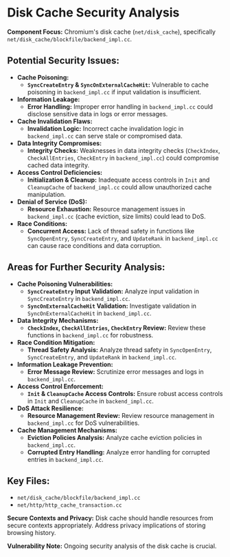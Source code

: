 # Disk Cache Security Analysis

**Component Focus:** Chromium's disk cache (`net/disk_cache`), specifically `net/disk_cache/blockfile/backend_impl.cc`.

## Potential Security Issues:

- **Cache Poisoning:**
  - **`SyncCreateEntry` & `SyncOnExternalCacheHit`:** Vulnerable to cache poisoning in `backend_impl.cc` if input validation is insufficient.
- **Information Leakage:**
  - **Error Handling:** Improper error handling in `backend_impl.cc` could disclose sensitive data in logs or error messages.
- **Cache Invalidation Flaws:**
  - **Invalidation Logic:** Incorrect cache invalidation logic in `backend_impl.cc` can serve stale or compromised data.
- **Data Integrity Compromises:**
  - **Integrity Checks:** Weaknesses in data integrity checks (`CheckIndex`, `CheckAllEntries`, `CheckEntry` in `backend_impl.cc`) could compromise cached data integrity.
- **Access Control Deficiencies:**
  - **Initialization & Cleanup:** Inadequate access controls in `Init` and `CleanupCache` of `backend_impl.cc` could allow unauthorized cache manipulation.
- **Denial of Service (DoS):**
  - **Resource Exhaustion:** Resource management issues in `backend_impl.cc` (cache eviction, size limits) could lead to DoS.
- **Race Conditions:**
  - **Concurrent Access:** Lack of thread safety in functions like `SyncOpenEntry`, `SyncCreateEntry`, and `UpdateRank` in `backend_impl.cc` can cause race conditions and data corruption.

## Areas for Further Security Analysis:

- **Cache Poisoning Vulnerabilities:**
  - **`SyncCreateEntry` Input Validation:** Analyze input validation in `SyncCreateEntry` in `backend_impl.cc`.
  - **`SyncOnExternalCacheHit` Validation:** Investigate validation in `SyncOnExternalCacheHit` in `backend_impl.cc`.
- **Data Integrity Mechanisms:**
  - **`CheckIndex`, `CheckAllEntries`, `CheckEntry` Review:** Review these functions in `backend_impl.cc` for robustness.
- **Race Condition Mitigation:**
  - **Thread Safety Analysis:** Analyze thread safety in `SyncOpenEntry`, `SyncCreateEntry`, and `UpdateRank` in `backend_impl.cc`.
- **Information Leakage Prevention:**
  - **Error Message Review:** Scrutinize error messages and logs in `backend_impl.cc`.
- **Access Control Enforcement:**
  - **`Init` & `CleanupCache` Access Controls:** Ensure robust access controls in `Init` and `CleanupCache` in `backend_impl.cc`.
- **DoS Attack Resilience:**
  - **Resource Management Review:** Review resource management in `backend_impl.cc` for DoS vulnerabilities.
- **Cache Management Mechanisms:**
  - **Eviction Policies Analysis:** Analyze cache eviction policies in `backend_impl.cc`.
  - **Corrupted Entry Handling:** Analyze error handling for corrupted entries in `backend_impl.cc`.

## Key Files:

- `net/disk_cache/blockfile/backend_impl.cc`
- `net/http/http_cache_transaction.cc`

**Secure Contexts and Privacy:** Disk cache should handle resources from secure contexts appropriately. Address privacy implications of storing browsing history.

**Vulnerability Note:** Ongoing security analysis of the disk cache is crucial.
